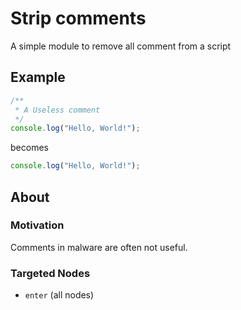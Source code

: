# Strip comments

A simple module to remove all comment from a script

## Example

<!-- An example including code showing your module in action -->

```js
/**
 * A Useless comment
 */
console.log("Hello, World!");
```

becomes

```js
console.log("Hello, World!");
```
## About

### Motivation

Comments in malware are often not useful.

### Targeted Nodes

- `enter` (all nodes)
